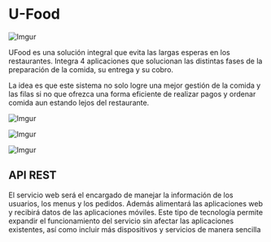 # U-Food

![Imgur](http://i.imgur.com/TczM920.jpg)

UFood es una solución integral que evita las largas esperas en los restaurantes.
Integra 4 aplicaciones que solucionan las distintas fases de la preparación de la comida, su entrega y su cobro.

La idea es que este sistema no solo logre una mejor gestión de la comida y las filas si no que ofrezca una forma eficiente de realizar pagos y ordenar comida aun estando lejos del restaurante.


![Imgur](http://i.imgur.com/h3tcaA0.jpg)


![Imgur](http://i.imgur.com/IGia2gP.jpg)

![Imgur](http://i.imgur.com/djZH5qe.jpg)


## API REST
El servicio web será el encargado de manejar la información de los usuarios, los menus y los pedidos.
Además alimentará las aplicaciones web y recibirá datos de las aplicaciones móviles. Este tipo de tecnología permite expandir el funcionamiento del servicio sin afectar las aplicaciones existentes, así como incluir más dispositivos y servicios de manera sencilla